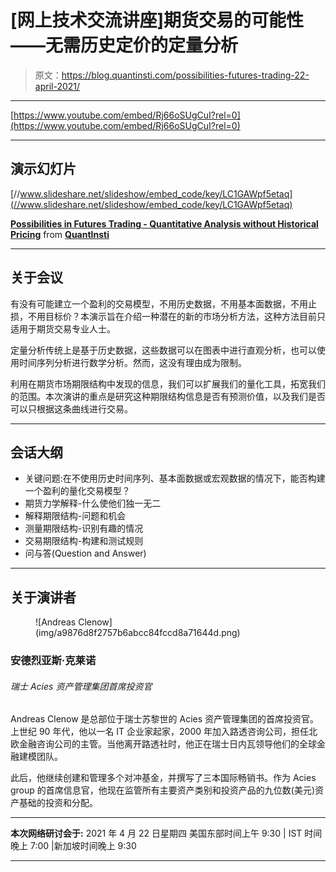 # [网上技术交流讲座]期货交易的可能性——无需历史定价的定量分析

> 原文：<https://blog.quantinsti.com/possibilities-futures-trading-22-april-2021/>

* * *

[https://www.youtube.com/embed/Rj66oSUgCuI?rel=0](https://www.youtube.com/embed/Rj66oSUgCuI?rel=0)

* * *

## 演示幻灯片

[//www.slideshare.net/slideshow/embed_code/key/LC1GAWpf5etaq](//www.slideshare.net/slideshow/embed_code/key/LC1GAWpf5etaq)

**[Possibilities in Futures Trading - Quantitative Analysis without Historical Pricing](//www.slideshare.net/QuantInsti/possibilities-in-futures-trading-quantitative-analysis-without-historical-pricing "Possibilities in Futures Trading - Quantitative Analysis without Historical Pricing")** from **[QuantInsti](https://www.slideshare.net/QuantInsti)**

* * *

## 关于会议

有没有可能建立一个盈利的交易模型，不用历史数据，不用基本面数据，不用止损，不用目标价？本演示旨在介绍一种潜在的新的市场分析方法，这种方法目前只适用于期货交易专业人士。

定量分析传统上是基于历史数据，这些数据可以在图表中进行直观分析，也可以使用时间序列分析进行数学分析。然而，这没有理由成为限制。

利用在期货市场期限结构中发现的信息，我们可以扩展我们的量化工具，拓宽我们的范围。本次演讲的重点是研究这种期限结构信息是否有预测价值，以及我们是否可以只根据这条曲线进行交易。

* * *

## 会话大纲

*   关键问题:在不使用历史时间序列、基本面数据或宏观数据的情况下，能否构建一个盈利的量化交易模型？
*   期货力学解释-什么使他们独一无二
*   解释期限结构-问题和机会
*   测量期限结构-识别有趣的情况
*   交易期限结构-构建和测试规则
*   问与答(Question and Answer)

* * *

## 关于演讲者

<figure class="kg-card kg-image-card">![Andreas Clenow](img/a9876d8f2757b6abcc84fccd8a71644d.png)</figure>

### 安德烈亚斯·克莱诺

###### 瑞士 Acies 资产管理集团首席投资官

Andreas Clenow 是总部位于瑞士苏黎世的 Acies 资产管理集团的首席投资官。上世纪 90 年代，他以一名 IT 企业家起家，2000 年加入路透咨询公司，担任北欧金融咨询公司的主管。当他离开路透社时，他正在瑞士日内瓦领导他们的全球金融建模团队。

此后，他继续创建和管理多个对冲基金，并撰写了三本国际畅销书。作为 Acies group 的首席信息官，他现在监管所有主要资产类别和投资产品的九位数(美元)资产基础的投资和分配。

* * *

**本次网络研讨会于:** 2021 年 4 月 22 日星期四
美国东部时间上午 9:30 | IST 时间晚上 7:00 |新加坡时间晚上 9:30

* * *